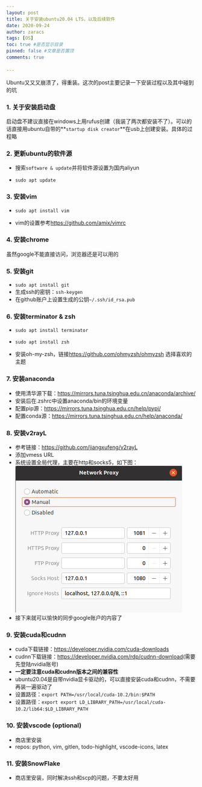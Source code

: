 ```yaml
---
layout: post
title: 关于安装ubuntu20.04 LTS，以及后续软件
date: 2020-09-24
author: zaracs
tags: [OS]
toc: true #是否显示目录
pinned: false #文章是否置顶
comments: true

---
```


Ubuntu又又又崩溃了，得重装。这次的post主要记录一下安装过程以及其中碰到的坑

### 1. 关于安装启动盘

启动盘不建议直接在windows上用rufus创建（我装了两次都安装不了）。可以的话直接用ubuntu自带的**`startup disk creator`**在usb上创建安装。具体的过程略

### 2. 更新ubuntu的软件源

- 搜索`software & update`并将软件源设置为国内aliyun

- `sudo apt update`

### 3. 安装vim

- `sudo apt install vim`

- vim的设置参考<https://github.com/amix/vimrc>

### 4. 安装chrome

虽然google不能直接访问，浏览器还是可以用的

### 5. 安装git

- `sudo apt install git`
- 生成ssh的密钥：`ssh-keygen`
- 在github账户上设置生成的公钥`~/.ssh/id_rsa.pub`

### 6. 安装terminator & zsh

- `sudo apt install terminator`

- `sudo apt install zsh`
- 安装oh-my-zsh，链接<https://github.com/ohmyzsh/ohmyzsh> 选择喜欢的主题

### 7. 安装anaconda

- 使用清华源下载：<https://mirrors.tuna.tsinghua.edu.cn/anaconda/archive/>
- 安装后在.zshrc中设置anaconda/bin的环境变量
- 配置pip源：<https://mirrors.tuna.tsinghua.edu.cn/help/pypi/>
- 配置conda源：<https://mirrors.tuna.tsinghua.edu.cn/help/anaconda/>

### 8. 安装v2rayL

- 参考链接：<https://github.com/jiangxufeng/v2rayL>
- 添加vmess URL
- 系统设置全局代理，主要在http和socks5，如下图：![proxy setting](../images/ubuntu-install/proxy_set.png)
- 接下来就可以愉快的同步google账户的内容了

### 9. 安装cuda和cudnn

- cuda下载链接：<https://developer.nvidia.com/cuda-downloads>
- cudnn下载链接：<https://developer.nvidia.com/rdp/cudnn-download>(需要先登陆nvidia账号)
- **一定要注意cuda和cudnn版本之间的兼容性**
- ubuntu20.04是自带nvidia显卡驱动的，可以直接安装cuda和cudnn，不需要再装一遍驱动了
- 设置路径：`export PATH=/usr/local/cuda-10.2/bin:$PATH`
- 设置路径：`export export LD_LIBRARY_PATH=/usr/local/cuda-10.2/lib64:$LD_LIBRARY_PATH`

### 10. 安装vscode (optional)

- 商店里安装
- repos: python, vim, gitlen, todo-highlight, vscode-icons, latex

### 11. 安装SnowFlake

- 商店里安装，同时解决ssh和scp的问题，不要太好用